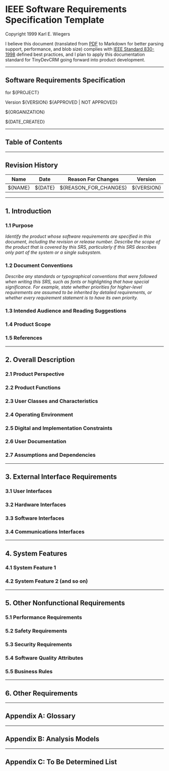 # IEEE Software Requirements Specification Template

Copyright 1999 Karl E. Wiegers

I believe this document (translated from [PDF](srs_template-ieee.pdf) to
Markdown for better parsing support, performance, and blob size) complies with
[IEEE Standard 830-1998](IEEE-Std-830-1998.pdf) defined best practices, and I
plan to apply this documentation standard for TinyDevCRM going forward into
product development.

__________

## Software Requirements Specification

for ${PROJECT}

Version ${VERSION} ${APPROVED | NOT APPROVED}

${ORGANIZATION}

${DATE_CREATED}

__________

## Table of Contents

__________

## Revision History

Name | Date | Reason For Changes | Version
--- | --- | --- | ---
${NAME} | ${DATE} | ${REASON_FOR_CHANGES} | ${VERSION}

__________

## 1. Introduction

### 1.1 Purpose

*Identify the product whose software requirements are specified in this
document, including the revision or release number. Describe the scope of the
product that is covered by this SRS, particularly if this SRS describes only
part of the system or a single subsystem.*

### 1.2 Document Conventions

*Describe any standards or typographical conventions that were followed when
writing this SRS, such as fonts or highlighting that have special significance.
For example, state whether priorities for higher-level requirements are assumed
to be inherited by detailed requirements, or whether every requirement statement
is to have its own priority.*

### 1.3 Intended Audience and Reading Suggestions

### 1.4 Product Scope

### 1.5 References

__________

## 2. Overall Description

### 2.1 Product Perspective

### 2.2 Product Functions

### 2.3 User Classes and Characteristics

### 2.4 Operating Environment

### 2.5 Digital and Implementation Constraints

### 2.6 User Documentation

### 2.7 Assumptions and Dependencies

__________

## 3. External Interface Requirements

### 3.1 User Interfaces

### 3.2 Hardware Interfaces

### 3.3 Software Interfaces

### 3.4 Communications Interfaces

__________

## 4. System Features

### 4.1 System Feature 1

### 4.2 System Feature 2 (and so on)

__________

## 5. Other Nonfunctional Requirements

### 5.1 Performance Requirements

### 5.2 Safety Requirements

### 5.3 Security Requirements

### 5.4 Software Quality Attributes

### 5.5 Business Rules

__________

## 6. Other Requirements

__________

## Appendix A: Glossary

__________

## Appendix B: Analysis Models

__________

## Appendix C: To Be Determined List
